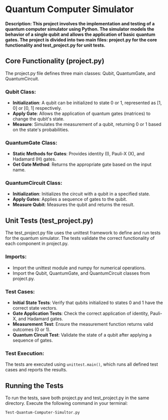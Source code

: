 # Quantum Computer Simulator

#### Description: This project involves the implementation and testing of a quantum computer simulator using Python. The simulator models the behavior of a single qubit and allows the application of basic quantum gates. The project is divided into two main files: project.py for the core functionality and test_project.py for unit tests.

## Core Functionality (project.py)
The project.py file defines three main classes: Qubit, QuantumGate, and QuantumCircuit.

### Qubit Class:

- **Initialization**: A qubit can be initialized to state 0 or 1, represented as [1, 0] or [0, 1] respectively.
- **Apply Gate**: Allows the application of quantum gates (matrices) to change the qubit's state.
- **Measure**: Simulates the measurement of a qubit, returning 0 or 1 based on the state's probabilities.

### QuantumGate Class:

- **Static Methods for Gates**: Provides identity (I), Pauli-X (X), and Hadamard (H) gates.
- **Get Gate Method**: Returns the appropriate gate based on the input name.

### QuantumCircuit Class:

- **Initialization**: Initializes the circuit with a qubit in a specified state.
- **Apply Gates**: Applies a sequence of gates to the qubit.
- **Measure Qubit**: Measures the qubit and returns the result.

## Unit Tests (test_project.py)
The test_project.py file uses the unittest framework to define and run tests for the quantum simulator. The tests validate the correct functionality of each component in project.py.

### Imports:

- Import the unittest module and numpy for numerical operations.
- Import the Qubit, QuantumGate, and QuantumCircuit classes from project.py.

### Test Cases:

- **Initial State Tests**: Verify that qubits initialized to states 0 and 1 have the correct state vectors.
- **Gate Application Tests**: Check the correct application of identity, Pauli-X, and Hadamard gates.
- **Measurement Test**: Ensure the measurement function returns valid outcomes (0 or 1).
- **Quantum Circuit Test**: Validate the state of a qubit after applying a sequence of gates.

### Test Execution:

The tests are executed using `unittest.main()`, which runs all defined test cases and reports the results.

## Running the Tests
To run the tests, save both project.py and test_project.py in the same directory. Execute the following command in your terminal:

```bash
Test-Quantum-Computer-Simultor.py

